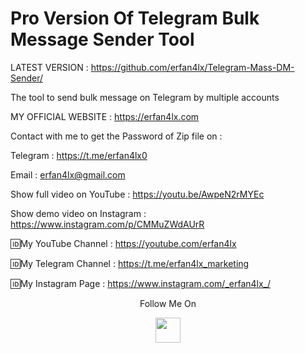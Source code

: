 # Pro Version Of Telegram Bulk Message Sender Tool
LATEST VERSION : https://github.com/erfan4lx/Telegram-Mass-DM-Sender/


The tool to send bulk message on Telegram by multiple accounts

 MY OFFICIAL WEBSITE : https://erfan4lx.com

Contact with me to get the Password of Zip file on :

 Telegram : https://t.me/erfan4lx0
 
 Email : erfan4lx@gmail.com
 
 
 Show full video on YouTube : https://youtu.be/AwpeN2rMYEc

Show demo video on Instagram : https://www.instagram.com/p/CMMuZWdAUrR

🆔My YouTube Channel : https://youtube.com/erfan4lx

🆔My Telegram Channel : https://t.me/erfan4lx_marketing

🆔My Instagram Page : https://www.instagram.com/_erfan4lx_/

<p align="center">
  Follow Me On
</p>
<p align="center">
  <a href="https://www.youtube.com/c/erfan4lx?sub_confirmation=1">
    <img src="https://www.iconsdb.com/icons/preview/black/youtube-4-xxl.png" width="40" height="40">
  </a>
</p>
